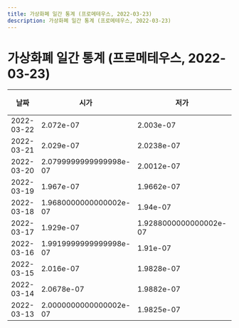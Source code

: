 ```yaml
---
title: 가상화폐 일간 통계 (프로메테우스, 2022-03-23)
description: 가상화폐 일간 통계 (프로메테우스, 2022-03-23)
---
```



가상화폐 일간 통계 (프로메테우스, 2022-03-23)
===

|날짜|시가|저가|고가|종가|비고|
|--|--|--|--|--|--|
|2022-03-22|2.072e-07|2.003e-07|2.1498e-07|2.0281e-07|    |
|2022-03-21|2.029e-07|2.0238e-07|2.1122e-07|2.1099e-07|    |
|2022-03-20|2.0799999999999998e-07|2.0012e-07|2.1226e-07|2.032e-07|    |
|2022-03-19|1.967e-07|1.9662e-07|2.2e-07|2.1182e-07|    |
|2022-03-18|1.9680000000000002e-07|1.94e-07|2.0355e-07|1.9680000000000002e-07|    |
|2022-03-17|1.929e-07|1.9288000000000002e-07|2.0078e-07|1.9680000000000002e-07|    |
|2022-03-16|1.9919999999999998e-07|1.91e-07|2.0079000000000001e-07|1.9399e-07|    |
|2022-03-15|2.016e-07|1.9828e-07|2.16e-07|1.9961999999999998e-07|    |
|2022-03-14|2.0678e-07|1.9882e-07|2.1288e-07|2.02e-07|    |
|2022-03-13|2.0000000000000002e-07|1.9825e-07|2.0999e-07|2.0678e-07|    |
